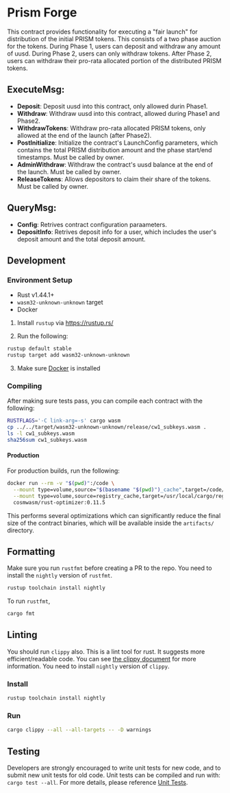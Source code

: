 # Prism Forge

This contract provides functionality for executing a "fair launch" for distribution of the initial PRISM tokens. This consists of a two phase auction for the tokens. During Phase 1, users can deposit and withdraw any amount of uusd. During Phase 2, users can only withdraw tokens. After Phase 2, users can withdraw their pro-rata allocated portion of the distributed PRISM tokens.

## ExecuteMsg:

- **Deposit**: Deposit uusd into this contract, only allowed durin Phase1.
- **Withdraw**: Withdraw uusd into this contract, allowed during Phase1 and Phase2.
- **WithdrawTokens**: Withdraw pro-rata allocated PRISM tokens, only allowed at the end of the launch (after Phase2).
- **PostInitialize**: Initialize the contract's LaunchConfig parameters, which contains the total PRISM distribution amount and the phase start/end timestamps. Must be called by owner.
- **AdminWithdraw**: Withdraw the contract's uusd balance at the end of the launch. Must be called by owner.
- **ReleaseTokens**: Allows depositors to claim their share of the tokens. Must be called by owner.

## QueryMsg:

- **Config**: Retrives contract configuration paraameters.
- **DepositInfo**: Retrives deposit info for a user, which includes the user's deposit amount and the total deposit amount.

## Development

### Environment Setup

- Rust v1.44.1+
- `wasm32-unknown-unknown` target
- Docker

1. Install `rustup` via https://rustup.rs/

2. Run the following:

```sh
rustup default stable
rustup target add wasm32-unknown-unknown
```

3. Make sure [Docker](https://www.docker.com/) is installed

### Compiling

After making sure tests pass, you can compile each contract with the following:

```sh
RUSTFLAGS='-C link-arg=-s' cargo wasm
cp ../../target/wasm32-unknown-unknown/release/cw1_subkeys.wasm .
ls -l cw1_subkeys.wasm
sha256sum cw1_subkeys.wasm
```

#### Production

For production builds, run the following:

```sh
docker run --rm -v "$(pwd)":/code \
  --mount type=volume,source="$(basename "$(pwd)")_cache",target=/code/target \
  --mount type=volume,source=registry_cache,target=/usr/local/cargo/registry \
  cosmwasm/rust-optimizer:0.11.5
```

This performs several optimizations which can significantly reduce the final size of the contract binaries, which will be available inside the `artifacts/` directory.

## Formatting

Make sure you run `rustfmt` before creating a PR to the repo. You need to install the `nightly` version of `rustfmt`.

```sh
rustup toolchain install nightly
```

To run `rustfmt`,

```sh
cargo fmt
```

## Linting

You should run `clippy` also. This is a lint tool for rust. It suggests more efficient/readable code.
You can see [the clippy document](https://rust-lang.github.io/rust-clippy/master/index.html) for more information.
You need to install `nightly` version of `clippy`.

### Install

```sh
rustup toolchain install nightly
```

### Run

```sh
cargo clippy --all --all-targets -- -D warnings
```

## Testing

Developers are strongly encouraged to write unit tests for new code, and to submit new unit tests for old code. Unit tests can be compiled and run with: `cargo test --all`. For more details, please reference [Unit Tests](https://github.com/CodeChain-io/codechain/wiki/Unit-Tests).

